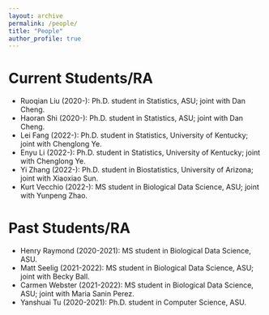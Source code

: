 ```yaml
---
layout: archive
permalink: /people/
title: "People"
author_profile: true
---
```


# Current Students/RA

* Ruoqian Liu (2020-): Ph.D. student in Statistics, ASU; joint with Dan Cheng. 
* Haoran Shi (2020-): Ph.D. student in Statistics, ASU; joint with Dan Cheng. 
* Lei Fang (2022-): Ph.D. student in Statistics, University of Kentucky; joint with Chenglong Ye. 
* Enyu Li (2022-): Ph.D. student in Statistics, University of Kentucky; joint with Chenglong Ye. 
* Yi Zhang (2022-): Ph.D. student in Biostatistics, University of Arizona; joint with Xiaoxiao Sun. 
* Kurt Vecchio (2022-): MS student in Biological Data Science, ASU; joint with Yunpeng Zhao. 

# Past Students/RA

* Henry Raymond (2020-2021): MS student in Biological Data Science, ASU. 
* Matt Seelig (2021-2022): MS student in Biological Data Science, ASU; joint with Becky Ball. 
* Carmen Webster (2021-2022): MS student in Biological Data Science, ASU; joint with Maria Sanin Perez. 
* Yanshuai Tu (2020-2021): Ph.D. student in Computer Science, ASU. 
